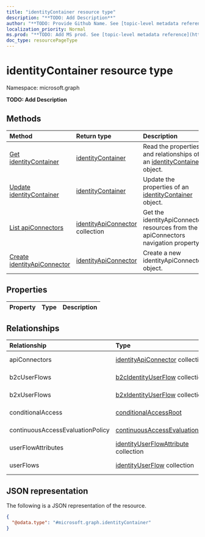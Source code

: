 ```yaml
---
title: "identityContainer resource type"
description: "**TODO: Add Description**"
author: "**TODO: Provide Github Name. See [topic-level metadata reference](https://msgo.azurewebsites.net/add/document/guidelines/metadata.html#topic-level-metadata)**"
localization_priority: Normal
ms.prod: "**TODO: Add MS prod. See [topic-level metadata reference](https://msgo.azurewebsites.net/add/document/guidelines/metadata.html#topic-level-metadata)**"
doc_type: resourcePageType
---
```


# identityContainer resource type

Namespace: microsoft.graph

**TODO: Add Description**

## Methods
|Method|Return type|Description|
|:---|:---|:---|
|[Get identityContainer](../api/identitycontainer-get.md)|[identityContainer](../resources/identitycontainer.md)|Read the properties and relationships of an [identityContainer](../resources/identitycontainer.md) object.|
|[Update identityContainer](../api/identitycontainer-update.md)|[identityContainer](../resources/identitycontainer.md)|Update the properties of an [identityContainer](../resources/identitycontainer.md) object.|
|[List apiConnectors](../api/identitycontainer-list-apiconnectors.md)|[identityApiConnector](../resources/identityapiconnector.md) collection|Get the identityApiConnector resources from the apiConnectors navigation property.|
|[Create identityApiConnector](../api/identitycontainer-post-apiconnectors.md)|[identityApiConnector](../resources/identityapiconnector.md)|Create a new identityApiConnector object.|

## Properties
|Property|Type|Description|
|:---|:---|:---|

## Relationships
|Relationship|Type|Description|
|:---|:---|:---|
|apiConnectors|[identityApiConnector](../resources/identityapiconnector.md) collection|**TODO: Add Description**|
|b2cUserFlows|[b2cIdentityUserFlow](../resources/b2cidentityuserflow.md) collection|**TODO: Add Description**|
|b2xUserFlows|[b2xIdentityUserFlow](../resources/b2xidentityuserflow.md) collection|**TODO: Add Description**|
|conditionalAccess|[conditionalAccessRoot](../resources/conditionalaccessroot.md)|**TODO: Add Description**|
|continuousAccessEvaluationPolicy|[continuousAccessEvaluationPolicy](../resources/continuousaccessevaluationpolicy.md)|**TODO: Add Description**|
|userFlowAttributes|[identityUserFlowAttribute](../resources/identityuserflowattribute.md) collection|**TODO: Add Description**|
|userFlows|[identityUserFlow](../resources/identityuserflow.md) collection|**TODO: Add Description**|

## JSON representation
The following is a JSON representation of the resource.
<!-- {
  "blockType": "resource",
  "keyProperty": "id",
  "@odata.type": "microsoft.graph.identityContainer",
  "openType": false
}
-->
``` json
{
  "@odata.type": "#microsoft.graph.identityContainer"
}
```

